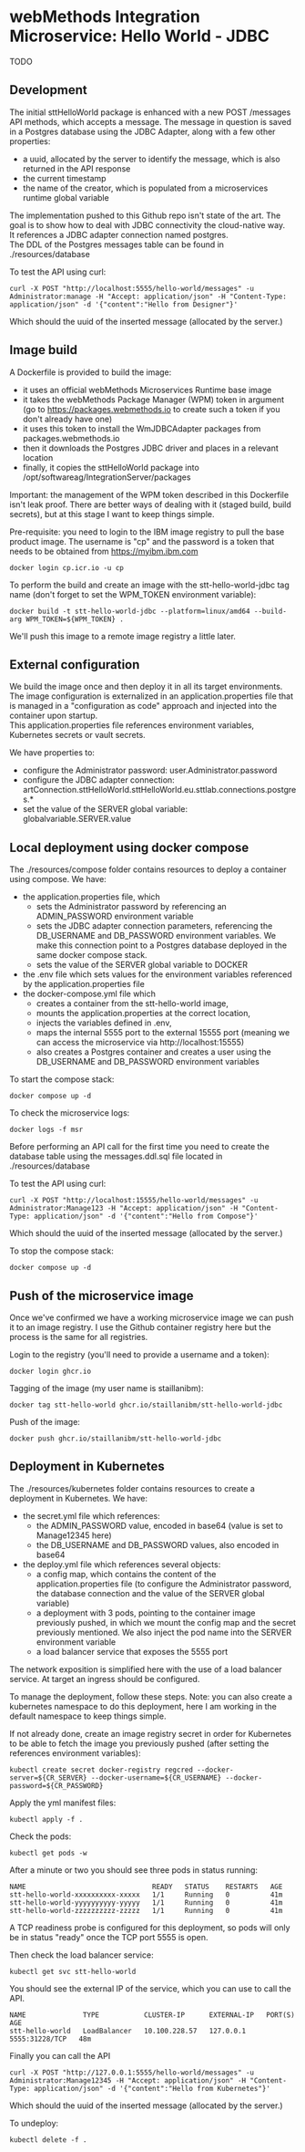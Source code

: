 # webMethods Integration Microservice: Hello World - JDBC

TODO

##  Development

The initial sttHelloWorld package is enhanced with a new POST /messages API methods, which accepts a message. The message in question is saved in a Postgres database using the JDBC Adapter, along with a few other properties:
-   a uuid, allocated by the server to identify the message, which is also returned in the API response
-   the current timestamp
-   the name of the creator, which is populated from a microservices runtime global variable
  
The implementation pushed to this Github repo isn't state of the art. The goal is to show how to deal with JDBC connectivity the cloud-native way.  
It references a JDBC adapter connection named postgres.  
The DDL of the Postgres messages table can be found in ./resources/database  

To test the API using curl:
```
curl -X POST "http://localhost:5555/hello-world/messages" -u Administrator:manage -H "Accept: application/json" -H "Content-Type: application/json" -d '{"content":"Hello from Designer"}'
```
  
Which should the uuid of the inserted message (allocated by the server.)


##  Image build

A Dockerfile is provided to build the image:
-   it uses an official webMethods Microservices Runtime base image
-   it takes the webMethods Package Manager (WPM) token in argument (go to https://packages.webmethods.io to create such a token if you don't already have one)
-   it uses this token to install the WmJDBCAdapter packages from packages.webmethods.io
-   then it downloads the Postgres JDBC driver and places in a relevant location
-   finally, it copies the sttHelloWorld package into /opt/softwareag/IntegrationServer/packages

Important: the management of the WPM token described in this Dockerfile isn't leak proof. There are better ways of dealing with it (staged build, build secrets), but at this stage I want to keep things simple.  
  
Pre-requisite: you need to login to the IBM image registry to pull the base product image. The username is "cp" and the password is a token that needs to be obtained from https://myibm.ibm.com
```
docker login cp.icr.io -u cp
```
  
To perform the build and create an image with the stt-hello-world-jdbc tag name (don't forget to set the WPM_TOKEN environment variable):
```
docker build -t stt-hello-world-jdbc --platform=linux/amd64 --build-arg WPM_TOKEN=${WPM_TOKEN} .
```
  
We'll push this image to a remote image registry a little later.  

##  External configuration

We build the image once and then deploy it in all its target environments.  
The image configuration is externalized in an application.properties file that is managed in a "configuration as code" approach and injected into the container upon startup.  
This application.properties file references environment variables, Kubernetes secrets or vault secrets.  

We have properties to:
-   configure the Administrator password: user.Administrator.password
-   configure the JDBC adapter connection: artConnection.sttHelloWorld.sttHelloWorld.eu.sttlab.connections.postgres.*
-   set the value of the SERVER global variable: globalvariable.SERVER.value
  
##  Local deployment using docker compose

The ./resources/compose folder contains resources to deploy a container using compose. We have:
-   the application.properties file, which
    -   sets the Administrator password by referencing an ADMIN_PASSWORD environment variable
    -   sets the JDBC adapter connection parameters, referencing the DB_USERNAME and DB_PASSWORD environment variables. We make this connection point to a Postgres database deployed in the same docker compose stack.
    -   sets the value of the SERVER global variable to DOCKER
-   the .env file which sets values for the environment variables referenced by the application.properties file
-   the docker-compose.yml file which 
    -   creates a container from the stt-hello-world image,
    -   mounts the application.properties at the correct location, 
    -   injects the variables defined in .env,
    -   maps the internal 5555 port to the external 15555 port (meaning we can access the microservice via http://localhost:15555)
    -   also creates a Postgres container and creates a user using the DB_USERNAME and DB_PASSWORD environment variables
  
To start the compose stack:
```
docker compose up -d
```
  
To check the microservice logs:
```
docker logs -f msr
```

Before performing an API call for the first time you need to create the database table using the messages.ddl.sql file located in ./resources/database  

To test the API using curl:
```
curl -X POST "http://localhost:15555/hello-world/messages" -u Administrator:Manage123 -H "Accept: application/json" -H "Content-Type: application/json" -d '{"content":"Hello from Compose"}'
```
  
Which should the uuid of the inserted message (allocated by the server.)  

  
To stop the compose stack:
```
docker compose up -d
```
  
##  Push of the microservice image

Once we've confirmed we have a working microservice image we can push it to an image registry. I use the Github container registry here but the process is the same for all registries.  

Login to the registry (you'll need to provide a username and a token):
```
docker login ghcr.io
```

Tagging of the image (my user name is staillanibm):
```
docker tag stt-hello-world ghcr.io/staillanibm/stt-hello-world-jdbc
```

Push of the image:
```
docker push ghcr.io/staillanibm/stt-hello-world-jdbc
```
  
##  Deployment in Kubernetes

The ./resources/kubernetes folder contains resources to create a deployment in Kubernetes. We have:
-   the secret.yml file which references:
    -   the ADMIN_PASSWORD value, encoded in base64 (value is set to Manage12345 here)
    -   the DB_USERNAME and DB_PASSWORD values, also encoded in base64
-   the deploy.yml file which references several objects:
    -   a config map, which contains the content of the application.properties file (to configure the Administrator password, the database connection and the value of the SERVER global variable)
    -   a deployment with 3 pods, pointing to the container image previously pushed, in which we mount the config map and the secret previously mentioned. We also inject the pod name into the SERVER environment variable
    -   a load balancer service that exposes the 5555 port

The network exposition is simplified here with the use of a load balancer service. At target an ingress should be configured.  

To manage the deployment, follow these steps.
Note: you can also create a kubernetes namespace to do this deployment, here I am working in the default namespace to keep things simple.  

If not already done, create an image registry secret in order for Kubernetes to be able to fetch the image you previously pushed (after setting the references environment variables):
```
kubectl create secret docker-registry regcred --docker-server=${CR_SERVER} --docker-username=${CR_USERNAME} --docker-password=${CR_PASSWORD}
```

Apply the yml manifest files:
```
kubectl apply -f .
```

Check the pods:
```
kubectl get pods -w
```

After a minute or two you should see three pods in status running:
```
NAME                               READY   STATUS    RESTARTS   AGE
stt-hello-world-xxxxxxxxxx-xxxxx   1/1     Running   0          41m
stt-hello-world-yyyyyyyyyy-yyyyy   1/1     Running   0          41m
stt-hello-world-zzzzzzzzzz-zzzzz   1/1     Running   0          41m
```
  
A TCP readiness probe is configured for this deployment, so pods will only be in status "ready" once the TCP port 5555 is open.
  
Then check the load balancer service:
```
kubectl get svc stt-hello-world
```

You should see the external IP of the service, which you can use to call the API.
```
NAME              TYPE           CLUSTER-IP      EXTERNAL-IP   PORT(S)          AGE
stt-hello-world   LoadBalancer   10.100.228.57   127.0.0.1     5555:31228/TCP   48m
```
  
Finally you can call the API
```
curl -X POST "http://127.0.0.1:5555/hello-world/messages" -u Administrator:Manage12345 -H "Accept: application/json" -H "Content-Type: application/json" -d '{"content":"Hello from Kubernetes"}'
```
  
Which should the uuid of the inserted message (allocated by the server.)  

  
To undeploy:
```
kubectl delete -f .
```